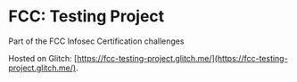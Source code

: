# FCC: Testing Project

Part of the FCC Infosec Certification challenges

Hosted on Glitch: [https://fcc-testing-project.glitch.me/](https://fcc-testing-project.glitch.me/).
